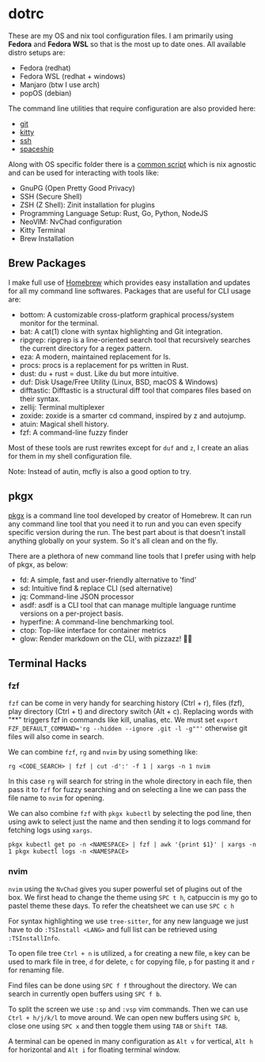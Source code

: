 # dotrc

These are my OS and nix tool configuration files. I am primarily using **Fedora** and **Fedora WSL** so that is the most up to date ones. All available distro setups are:
- Fedora (redhat)
- Fedora WSL (redhat + windows)
- Manjaro (btw I use arch)
- popOS (debian)

The command line utilities that require configuration are also provided here:
- [git](./git/.gitconfig)
- [kitty](./kitty/kitty.conf)
- [ssh](./ssh/config)
- [spaceship](./config/spaceship.zsh)

Along with OS specific folder there is a [common script](./general.sh) which is nix agnostic and can be used for interacting with tools like:
- GnuPG (Open Pretty Good Privacy)
- SSH (Secure Shell)
- ZSH (Z Shell): Zinit installation for plugins
- Programming Language Setup: Rust, Go, Python, NodeJS
- NeoVIM: NvChad configuration
- Kitty Terminal
- Brew Installation

## Brew Packages

I make full use of [Homebrew](https://brew.sh/) which provides easy installation and updates for all my command line softwares. Packages that are useful for CLI usage are:
- bottom: A customizable cross-platform graphical process/system monitor for the terminal.
- bat: A cat(1) clone with syntax highlighting and Git integration.
- ripgrep: ripgrep is a line-oriented search tool that recursively searches the current directory for a regex pattern.
- eza: A modern, maintained replacement for ls.
- procs: procs is a replacement for ps written in Rust.
- dust: du + rust = dust. Like du but more intuitive.
- duf: Disk Usage/Free Utility (Linux, BSD, macOS & Windows)
- difftastic: Difftastic is a structural diff tool that compares files based on their syntax.
- zellij: Terminal multiplexer
- zoxide: zoxide is a smarter cd command, inspired by z and autojump.
- atuin: Magical shell history.
- fzf: A command-line fuzzy finder

Most of these tools are rust rewrites except for `duf` and `z`, I create an alias for them in my shell configuration file.

Note: Instead of autin, mcfly is also a good option to try.

## pkgx

[pkgx](https://github.com/pkgxdev/pkgx) is a command line tool developed by creator of Homebrew. It can run any command line tool that you need it to run and you can even specify specific version during the run. The best part about is that doesn't install anything globally on your system. So it's all clean and on the fly.

There are a plethora of new command line tools that I prefer using with help of pkgx, as below:
- fd: A simple, fast and user-friendly alternative to 'find'
- sd: Intuitive find & replace CLI (sed alternative)
- jq: Command-line JSON processor
- asdf: asdf is a CLI tool that can manage multiple language runtime versions on a per-project basis.
- hyperfine: A command-line benchmarking tool.
- ctop: Top-like interface for container metrics
- glow: Render markdown on the CLI, with pizzazz! 💅🏻

## Terminal Hacks

### fzf

`fzf` can be come in very handy for searching history (Ctrl + r), files (fzf), play directory (Ctrl + t) and directory switch (Alt + c). Replacing words with "\*\*" triggers fzf in commands like kill, unalias, etc. We must set `export FZF_DEFAULT_COMMAND='rg --hidden --ignore .git -l -g""'` otherwise git files will also come in search.

We can combine `fzf`, `rg` and `nvim` by using something like:
```
rg <CODE_SEARCH> | fzf | cut -d':' -f 1 | xargs -n 1 nvim
```
In this case `rg` will search for string in the whole directory in each file, then pass it to `fzf` for fuzzy searching and on selecting a line we can pass the file name to `nvim` for opening.

We can also combine `fzf` with `pkgx kubectl` by selecting the pod line, then using awk to select just the name and then sending it to logs command for fetching logs using `xargs`.
```
pkgx kubectl get po -n <NAMESPACE> | fzf | awk '{print $1}' | xargs -n 1 pkgx kubectl logs -n <NAMESPACE>
```

### nvim

`nvim` using the `NvChad` gives you super powerful set of plugins out of the box. We first head to change the theme using `SPC t h`, catpuccin is my go to pastel theme these days. To refer the cheatsheet we can use `SPC c h`

For syntax highlighting we use `tree-sitter`, for any new language we just have to do `:TSInstall <LANG>` and full list can be retrieved using `:TSInstallInfo`.

To open file tree `Ctrl + n` is utilized, `a` for creating a new file, `m` key can be used to mark file in tree, `d` for delete, `c` for copying file, `p` for pasting it and `r` for renaming file.

Find files can be done using `SPC f f` throughout the directory. We can search in currently open buffers using `SPC f b`.

To split the screen we use `:sp` and `:vsp` vim commands. Then we can use `Ctrl + h/j/k/l` to move around. We can open new buffers using `SPC b`, close one using `SPC x` and then toggle them using `TAB` or `Shift TAB`.

A terminal can be opened in many configuration as `Alt v` for vertical, `Alt h` for horizontal and `Alt i` for floating terminal window.
